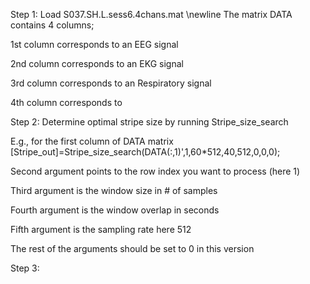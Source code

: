 Step 1: Load S037.SH.L.sess6.4chans.mat
\newline
The matrix DATA contains 4 columns; 

1st column corresponds to an EEG signal

2nd column corresponds to an EKG signal

3rd column corresponds to an Respiratory signal

4th column corresponds to

Step 2: Determine optimal stripe size by running Stripe_size_search

E.g., for the first column of DATA matrix
[Stripe_out]=Stripe_size_search(DATA(:,1)',1,60*512,40,512,0,0,0);

Second argument points to the row index you want to process (here 1)

Third argument is the window size in # of samples

Fourth argument is the window overlap in seconds

Fifth argument is the sampling rate here 512

The rest of the arguments should be set to 0 in this version

Step 3: 

